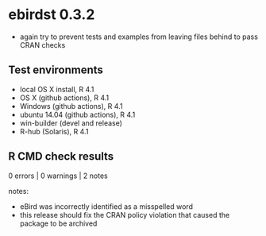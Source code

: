 # ebirdst 0.3.2

- again try to prevent tests and examples from leaving files behind to pass CRAN checks

## Test environments

- local OS X install, R 4.1
- OS X (github actions), R 4.1
- Windows (github actions), R 4.1
- ubuntu 14.04 (github actions), R 4.1
- win-builder (devel and release)
- R-hub (Solaris), R 4.1

## R CMD check results

0 errors | 0 warnings | 2 notes

notes:
- eBird was incorrectly identified as a misspelled word
- this release should fix the CRAN policy violation that caused the package to be archived
